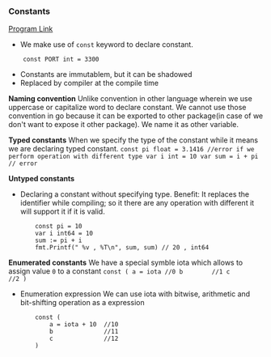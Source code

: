 ### Constants
[Program Link](../src/constants/main.go)

- We make use of `const` keyword to declare constant.
```
    const PORT int = 3300
```
- Constants are immutablem, but it can be shadowed
- Replaced by compiler at the compile time

**Naming convention**
Unlike convention in other language wherein we use uppercase or capitalize word to declare constant. We cannot use those convention in go because it can be exported to other package(in case of we don't want to expose it other package). We name it as other variable.

**Typed constants**
When we specify the type of the constant while it means we are declaring typed constant.
    ```
        const pi float = 3.1416
        //error if we perform operation with different type
        var i int = 10
        var sum = i + pi // error
    ```

**Untyped constants**
 - Declaring a constant without specifying type.
 Benefit: It replaces the identifier while compiling; so it there are any operation with different it will support it if it is valid.

    ```
        const pi = 10
        var i int64 = 10
        sum := pi + i
        fmt.Printf(" %v , %T\n", sum, sum) // 20 , int64
    ```

**Enumerated constants**
    We have a special symble iota which allows to assign value `0` to a constant
    ```
        const (
            a = iota //0
            b        //1
            c        //2
        )
    ```

- Enumeration expression
    We can use iota with bitwise, arithmetic and bit-shifting operation as a expression

    ```
        const (
            a = iota + 10  //10
            b              //11
            c              //12
        )
    ```
